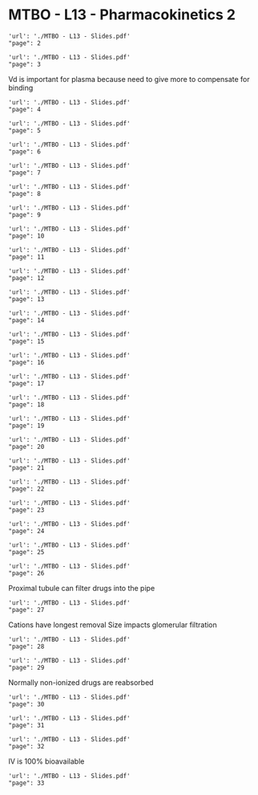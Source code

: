 # MTBO - L13 - Pharmacokinetics 2

```pdf
'url': './MTBO - L13 - Slides.pdf'
"page": 2
```


```pdf
'url': './MTBO - L13 - Slides.pdf'
"page": 3
```
Vd is important for plasma because need to give more to compensate for binding

```pdf
'url': './MTBO - L13 - Slides.pdf'
"page": 4
```

```pdf
'url': './MTBO - L13 - Slides.pdf'
"page": 5
```

```pdf
'url': './MTBO - L13 - Slides.pdf'
"page": 6
```

```pdf
'url': './MTBO - L13 - Slides.pdf'
"page": 7
```

```pdf
'url': './MTBO - L13 - Slides.pdf'
"page": 8
```

```pdf
'url': './MTBO - L13 - Slides.pdf'
"page": 9
```

```pdf
'url': './MTBO - L13 - Slides.pdf'
"page": 10
```

```pdf
'url': './MTBO - L13 - Slides.pdf'
"page": 11
```

```pdf
'url': './MTBO - L13 - Slides.pdf'
"page": 12
```

```pdf
'url': './MTBO - L13 - Slides.pdf'
"page": 13
```

```pdf
'url': './MTBO - L13 - Slides.pdf'
"page": 14
```

```pdf
'url': './MTBO - L13 - Slides.pdf'
"page": 15
```

```pdf
'url': './MTBO - L13 - Slides.pdf'
"page": 16
```

```pdf
'url': './MTBO - L13 - Slides.pdf'
"page": 17
```

```pdf
'url': './MTBO - L13 - Slides.pdf'
"page": 18
```

```pdf
'url': './MTBO - L13 - Slides.pdf'
"page": 19
```

```pdf
'url': './MTBO - L13 - Slides.pdf'
"page": 20
```

```pdf
'url': './MTBO - L13 - Slides.pdf'
"page": 21
```

```pdf
'url': './MTBO - L13 - Slides.pdf'
"page": 22
```

```pdf
'url': './MTBO - L13 - Slides.pdf'
"page": 23
```

```pdf
'url': './MTBO - L13 - Slides.pdf'
"page": 24
```

```pdf
'url': './MTBO - L13 - Slides.pdf'
"page": 25
```

```pdf
'url': './MTBO - L13 - Slides.pdf'
"page": 26
```
Proximal tubule can filter drugs into the pipe

```pdf
'url': './MTBO - L13 - Slides.pdf'
"page": 27
```
Cations have longest removal
Size impacts glomerular filtration

```pdf
'url': './MTBO - L13 - Slides.pdf'
"page": 28
```

```pdf
'url': './MTBO - L13 - Slides.pdf'
"page": 29
```
Normally non-ionized drugs are reabsorbed

```pdf
'url': './MTBO - L13 - Slides.pdf'
"page": 30
```

```pdf
'url': './MTBO - L13 - Slides.pdf'
"page": 31
```

```pdf
'url': './MTBO - L13 - Slides.pdf'
"page": 32
```
IV is 100% bioavailable

```pdf
'url': './MTBO - L13 - Slides.pdf'
"page": 33
```